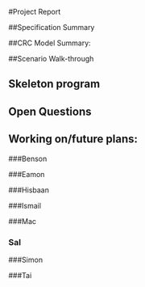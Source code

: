 #Project Report

##Specification Summary

##CRC Model Summary:

##Scenario Walk-through

## Skeleton program 

## Open Questions

## Working on/future plans:

###Benson

###Eamon

###Hisbaan

###Ismail

###Mac

### Sal

###Simon

###Tai

###